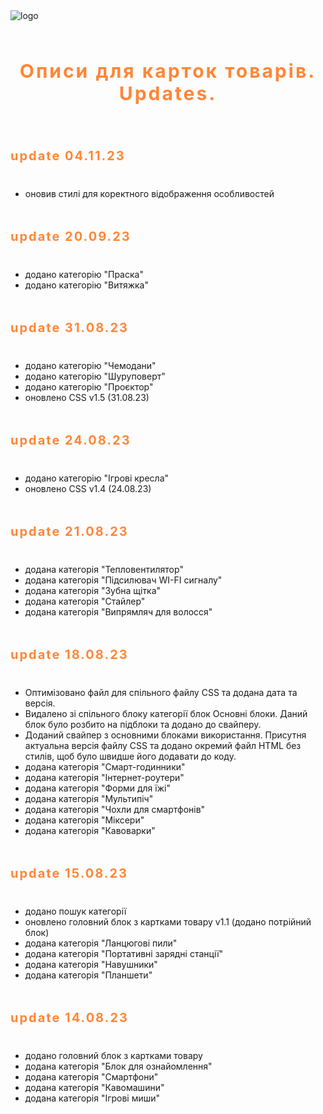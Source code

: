 <div>
<img src="https://www.ctrs.com.ua/images/logo.svg" alt='logo' />
<h3 align="center" style="padding: 20px 0; font-size: 30px; font-weight: 700; letter-spacing: 0.1em; color: #ff8637;">Описи для карток товарів. Updates.</h3>
    <p></p>
    <h3 align="left" style="padding: 20px 0; font-size: 20px; font-weight: 700; letter-spacing: 0.1em; color: #ff8637;">update 04.11.23</h3>
  <ul>
      <li>
      оновив стилі для коректного відображення особливостей 
    </li>
      </ul>
    <h3 align="left" style="padding: 20px 0; font-size: 20px; font-weight: 700; letter-spacing: 0.1em; color: #ff8637;">update 20.09.23</h3>
  <ul>
      <li>
      додано категорію "Праска"
    </li>
    <li>
      додано категорію "Витяжка"
    </li>
      </ul>
   <p></p>
    <h3 align="left" style="padding: 20px 0; font-size: 20px; font-weight: 700; letter-spacing: 0.1em; color: #ff8637;">update 31.08.23</h3>
      <ul>
  <li>
      додано категорію "Чемодани"
    </li>
    <li>
      додано категорію "Шуруповерт"
    </li>
    <li>
      додано категорію "Проєктор"
    </li>
    <li>
      оновлено CSS v1.5 (31.08.23)
    </li>
  </ul>
  <p></p>
     <h3 align="left" style="padding: 20px 0; font-size: 20px; font-weight: 700; letter-spacing: 0.1em; color: #ff8637;">update 24.08.23</h3>
  <ul>
    <li>
      додано категорію "Ігрові кресла"
    </li>
    <li>
      оновлено CSS v1.4 (24.08.23)
    </li>
  </ul>
  <p></p>
   <h3 align="left" style="padding: 20px 0; font-size: 20px; font-weight: 700; letter-spacing: 0.1em; color: #ff8637;">update 21.08.23</h3>
  <ul>
    <li>
      додана категорія "Тепловентилятор"
    </li>
    <li>
      додана категорія "Підсилювач WI-FI сигналу"
    </li>
    <li>
      додана категорія "Зубна щітка"
    </li>
    <li>
      додана категорія "Стайлер"
    </li>
    <li>
      додана категорія "Випрямляч для волосся"
    </li>
  </ul>
  <p></p>
  <h3 align="left" style="padding: 20px 0; font-size: 20px; font-weight: 700; letter-spacing: 0.1em; color: #ff8637;">update 18.08.23</h3>
  <ul>
    <li>
      Оптимізовано файл для спільного файлу CSS та додана дата та версія.
    </li>
    <li>
      Видалено зі спільного блоку категорії блок Основні блоки. Даний блок було розбито на підблоки та додано до свайперу.
    </li>
    <li>
      Доданий свайпер з основними блоками використання. Присутня актуальна версія файлу CSS та додано окремий файл HTML без стилів, щоб було швидше його додавати до коду.
    </li>
    <li>
      додана категорія "Смарт-годинники"
    </li>
    <li>
      додана категорія "Інтернет-роутери"
    </li>
    <li>
      додана категорія "Форми для їжі"
    </li>
    <li>
      додана категорія "Мультипіч"
    </li>
    <li>
      додана категорія "Чохли для смартфонів"
    </li>
    <li>
      додана категорія "Міксери"
    </li>
    <li>
      додана категорія "Кавоварки"
    </li>
  </ul>
  <p></p>
  <h3 align="left" style="padding: 20px 0; font-size: 20px; font-weight: 700; letter-spacing: 0.1em; color: #ff8637;">update 15.08.23</h3>
  <ul>
    <li>
      додано пошук категорії
    </li>
    <li>
      оновлено головний блок з картками товару v1.1 (додано потрійний блок)
    </li>
    <li>
      додана категорія "Ланцюгові пили"
    </li>
    <li>
      додана категорія "Портативні зарядні станції"
    </li>
    <li>
      додана категорія "Навушники"
    </li>
    <li>
      додана категорія "Планшети"
    </li>
  </ul>
  <p></p>
  <h3 align="left" style="padding: 20px 0; font-size: 20px; font-weight: 700; letter-spacing: 0.1em; color: #ff8637;">update 14.08.23</h3>
  <ul>
    <li>
      додано головний блок з картками товару
    </li>
    <li>
      додана категорія "Блок для ознайомлення"
    </li>
    <li>
      додана категорія "Смартфони"
    </li>
    <li>
      додана категорія "Кавомашини"
    </li>
    <li>
      додана категорія "Ігрові миши"
    </li>
    </ul>
</div>
